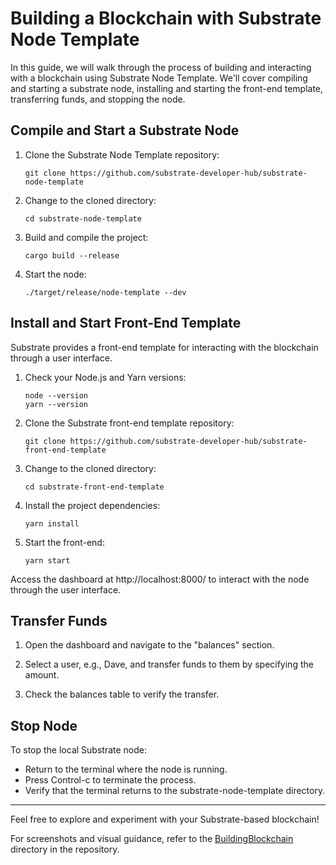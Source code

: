 # Building a Blockchain with Substrate Node Template

In this guide, we will walk through the process of building and interacting with a blockchain using Substrate Node Template. We'll cover compiling and starting a substrate node, installing and starting the front-end template, transferring funds, and stopping the node.

## Compile and Start a Substrate Node

1. Clone the Substrate Node Template repository:
    ```
    git clone https://github.com/substrate-developer-hub/substrate-node-template
    ```

2. Change to the cloned directory:
    ```
    cd substrate-node-template
    ```

3. Build and compile the project:
    ```
    cargo build --release
    ```

4. Start the node:
    ```
    ./target/release/node-template --dev
    ```

## Install and Start Front-End Template

Substrate provides a front-end template for interacting with the blockchain through a user interface.

1. Check your Node.js and Yarn versions:
    ```
    node --version
    yarn --version
    ```

2. Clone the Substrate front-end template repository:
    ```
    git clone https://github.com/substrate-developer-hub/substrate-front-end-template
    ```

3. Change to the cloned directory:
    ```
    cd substrate-front-end-template
    ```

4. Install the project dependencies:
    ```
    yarn install
    ```

5. Start the front-end:
    ```
    yarn start
    ```

Access the dashboard at http://localhost:8000/ to interact with the node through the user interface.

## Transfer Funds

1. Open the dashboard and navigate to the "balances" section.

2. Select a user, e.g., Dave, and transfer funds to them by specifying the amount.

3. Check the balances table to verify the transfer.

## Stop Node

To stop the local Substrate node:

- Return to the terminal where the node is running.
- Press Control-c to terminate the process.
- Verify that the terminal returns to the substrate-node-template directory.

---

Feel free to explore and experiment with your Substrate-based blockchain!

For screenshots and visual guidance, refer to the [BuildingBlockchain](https://github.com/abdullahozkoc/patika_bootcamp_polkadot_final_project/tree/main/BuildingBlockchain) directory in the repository.
